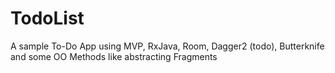 # TodoList

A sample To-Do App using MVP, RxJava, Room, Dagger2 (todo), Butterknife and some OO Methods like abstracting Fragments
